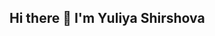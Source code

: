 ## Hi there 👋 I'm Yuliya Shirshova

<!--
**yuliyushirshova/yuliyushirshova** is a ✨ _special_ ✨ repository because its `README.md` (this file) appears on your GitHub profile.

Here are some ideas to get you started:

- Занимаюсь аналитикой данных 📈
- Готова к сотрудничеству 🤝

